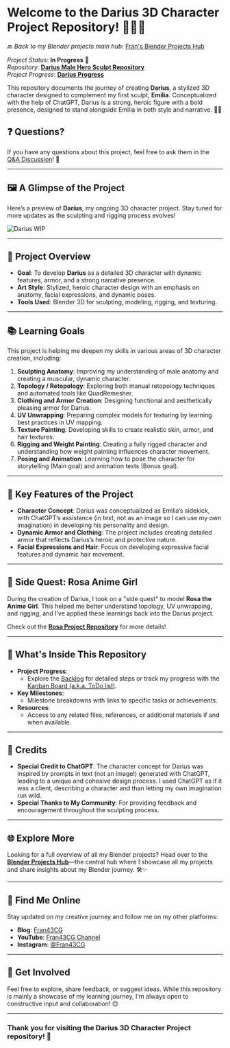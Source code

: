 # Welcome to the Darius 3D Character Project Repository! 🦸‍♂️✨

🔙 _Back to my Blender projects main hub_: [Fran's Blender Projects Hub](https://github.com/ux-fran/blender-projects-main-hub-repo)

_Project Status_: **In Progress** 🔄  
_Repository_: **[Darius Male Hero Sculpt Repository](https://github.com/ux-fran/darius-male-hero-sculpt-repo)**  
_Project Progress_: **[Darius Progress](https://github.com/users/ux-fran/projects/64)**

This repository documents the journey of creating **Darius**, a stylized 3D character designed to complement my first sculpt, **Emilia**. Conceptualized with the help of ChatGPT, Darius is a strong, heroic figure with a bold presence, designed to stand alongside Emilia in both style and narrative. 🎨✨

## ❓ Questions?   
If you have any questions about this project, feel free to ask them in the [Q&A Discussion](https://github.com/ux-fran/darius-male-hero-sculpt-repo/discussions)! 💬

---

## 🖼️ A Glimpse of the Project

Here’s a preview of **Darius**, my ongoing 3D character project. Stay tuned for more updates as the sculpting and rigging process evolves!

![Darius WIP](https://github.com/user-attachments/assets/a9011ddb-9dd6-4038-ba6b-eef698d2ecab)

---

## 🧩 Project Overview

- **Goal**: To develop **Darius** as a detailed 3D character with dynamic features, armor, and a strong narrative presence.
- **Art Style**: Stylized, heroic character design with an emphasis on anatomy, facial expressions, and dynamic poses.
- **Tools Used**: Blender 3D for sculpting, modeling, rigging, and texturing.

---

## 📚 Learning Goals

This project is helping me deepen my skills in various areas of 3D character creation, including:

1. **Sculpting Anatomy**: Improving my understanding of male anatomy and creating a muscular, dynamic character.
2. **Topology / Retopology**: Exploring both manual retopology techniques and automated tools like QuadRemesher.
3. **Clothing and Armor Creation**: Designing functional and aesthetically pleasing armor for Darius.
4. **UV Unwrapping**: Preparing complex models for texturing by learning best practices in UV mapping.
5. **Texture Painting**: Developing skills to create realistic skin, armor, and hair textures.
6. **Rigging and Weight Painting**: Creating a fully rigged character and understanding how weight painting influences character movement.
7. **Posing and Animation**: Learning how to pose the character for storytelling (Main goal) and animation tests (Bonus goal).

---

## 🎯 Key Features of the Project

- **Character Concept**: Darius was conceptualized as Emilia’s sidekick, with ChatGPT’s assistance (in text, not as an image so I can use my own imagination) in developing his personality and design.
- **Dynamic Armor and Clothing**: The project includes creating detailed armor that reflects Darius’s heroic and protective nature.
- **Facial Expressions and Hair**: Focus on developing expressive facial features and dynamic hair movement.

---

## 🎨 Side Quest: Rosa Anime Girl

During the creation of Darius, I took on a "side quest" to model **Rosa the Anime Girl**. This helped me better understand topology, UV unwrapping, and rigging, and I’ve applied these learnings back into the Darius project.

Check out the **[Rosa Project Repository](https://github.com/ux-fran/rosa-anime-character-repo)** for more details!

---

## 📌 What's Inside This Repository

- **Project Progress**:
  - Explore the [Backlog](https://github.com/users/ux-fran/projects/64) for detailed steps or track my progress with the [Kanban Board (a.k.a. ToDo list)](https://github.com/users/ux-fran/projects/64/views/2).
- **Key Milestones**:
  - Milestone breakdowns with links to specific tasks or achievements.
- **Resources**:
  - Access to any related files, references, or additional materials if and when available.

---

## 🙏 Credits

- **Special Credit to ChatGPT**: The character concept for Darius was inspired by prompts in text (not an image!) generated with ChatGPT, leading to a unique and cohesive design process. I used ChatGPT as if it was a client, describing a character and than letting my own imagination run wild.
- **Special Thanks to My Community**: For providing feedback and encouragement throughout the sculpting process.

---

## 🌐 Explore More

Looking for a full overview of all my Blender projects? Head over to the **[Blender Projects Hub](https://github.com/ux-fran/blender-projects-main-hub-repo)**—the central hub where I showcase all my projects and share insights about my Blender journey. 🛠️✨

---

## 🔗 Find Me Online

Stay updated on my creative journey and follow me on my other platforms:

- **Blog**: [Fran43CG](https://www.fran43cg.com)  
- **YouTube**: [Fran43CG Channel](https://www.youtube.com/@Fran43CG)  
- **Instagram**: [@Fran43CG](https://www.instagram.com/fran43cg/)  

---

## 🤝 Get Involved

Feel free to explore, share feedback, or suggest ideas. While this repository is mainly a showcase of my learning journey, I'm always open to constructive input and collaboration! 😊

---

### Thank you for visiting the Darius 3D Character Project repository! 🎉
